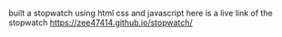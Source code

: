 built a stopwatch using html css and javascript
here is a live link of the stopwatch https://zee47414.github.io/stopwatch/
